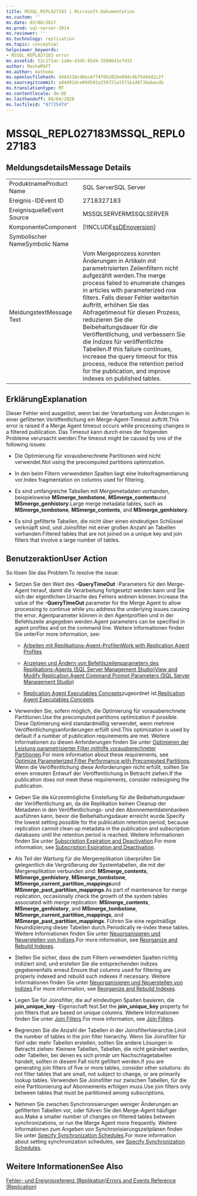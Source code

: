 ```yaml
---
title: MSSQL_REPL027183 | Microsoft-Dokumentation
ms.custom: ''
ms.date: 03/08/2017
ms.prod: sql-server-2014
ms.reviewer: ''
ms.technology: replication
ms.topic: conceptual
helpviewer_keywords:
- MSSQL_REPL027183 error
ms.assetid: 52c271ac-1a0e-43d5-85d4-35886d1efd32
author: MashaMSFT
ms.author: mathoma
ms.openlocfilehash: 4484318cd6ec6ff4f0b201be69dc9b7544dd2c2f
ms.sourcegitcommit: ad4d92dce894592a259721a1571b1d8736abacdb
ms.translationtype: MT
ms.contentlocale: de-DE
ms.lasthandoff: 08/04/2020
ms.locfileid: "87725474"
---
```

# <a name="mssql_repl027183"></a><span data-ttu-id="0ead2-102">MSSQL_REPL027183</span><span class="sxs-lookup"><span data-stu-id="0ead2-102">MSSQL_REPL027183</span></span>
    
## <a name="message-details"></a><span data-ttu-id="0ead2-103">Meldungsdetails</span><span class="sxs-lookup"><span data-stu-id="0ead2-103">Message Details</span></span>  
  
|||  
|-|-|  
|<span data-ttu-id="0ead2-104">Produktname</span><span class="sxs-lookup"><span data-stu-id="0ead2-104">Product Name</span></span>|<span data-ttu-id="0ead2-105">SQL Server</span><span class="sxs-lookup"><span data-stu-id="0ead2-105">SQL Server</span></span>|  
|<span data-ttu-id="0ead2-106">Ereignis-ID</span><span class="sxs-lookup"><span data-stu-id="0ead2-106">Event ID</span></span>|<span data-ttu-id="0ead2-107">27183</span><span class="sxs-lookup"><span data-stu-id="0ead2-107">27183</span></span>|  
|<span data-ttu-id="0ead2-108">Ereignisquelle</span><span class="sxs-lookup"><span data-stu-id="0ead2-108">Event Source</span></span>|<span data-ttu-id="0ead2-109">MSSQLSERVER</span><span class="sxs-lookup"><span data-stu-id="0ead2-109">MSSQLSERVER</span></span>|  
|<span data-ttu-id="0ead2-110">Komponente</span><span class="sxs-lookup"><span data-stu-id="0ead2-110">Component</span></span>|[!INCLUDE[ssDEnoversion](../../includes/ssdenoversion-md.md)]|  
|<span data-ttu-id="0ead2-111">Symbolischer Name</span><span class="sxs-lookup"><span data-stu-id="0ead2-111">Symbolic Name</span></span>||  
|<span data-ttu-id="0ead2-112">Meldungstext</span><span class="sxs-lookup"><span data-stu-id="0ead2-112">Message Text</span></span>|<span data-ttu-id="0ead2-113">Vom Mergeprozess konnten Änderungen in Artikeln mit parametrisierten Zeilenfiltern nicht aufgezählt werden.</span><span class="sxs-lookup"><span data-stu-id="0ead2-113">The merge process failed to enumerate changes in articles with parameterized row filters.</span></span> <span data-ttu-id="0ead2-114">Falls dieser Fehler weiterhin auftritt, erhöhen Sie das Abfragetimeout für diesen Prozess, reduzieren Sie die Beibehaltungsdauer für die Veröffentlichung, und verbessern Sie die Indizes für veröffentlichte Tabellen.</span><span class="sxs-lookup"><span data-stu-id="0ead2-114">If this failure continues, increase the query timeout for this process, reduce the retention period for the publication, and improve indexes on published tables.</span></span>|  
  
## <a name="explanation"></a><span data-ttu-id="0ead2-115">Erklärung</span><span class="sxs-lookup"><span data-stu-id="0ead2-115">Explanation</span></span>  
 <span data-ttu-id="0ead2-116">Dieser Fehler wird ausgelöst, wenn bei der Verarbeitung von Änderungen in einer gefilterten Veröffentlichung ein Merge-Agent-Timeout auftritt.</span><span class="sxs-lookup"><span data-stu-id="0ead2-116">This error is raised if a Merge Agent timeout occurs while processing changes in a filtered publication.</span></span> <span data-ttu-id="0ead2-117">Das Timeout kann durch eines der folgenden Probleme verursacht werden:</span><span class="sxs-lookup"><span data-stu-id="0ead2-117">The timeout might be caused by one of the following issues:</span></span>  
  
-   <span data-ttu-id="0ead2-118">Die Optimierung für vorausberechnete Partitionen wird nicht verwendet.</span><span class="sxs-lookup"><span data-stu-id="0ead2-118">Not using the precomputed partitions optimization.</span></span>  
  
-   <span data-ttu-id="0ead2-119">In den beim Filtern verwendeten Spalten liegt eine Indexfragmentierung vor.</span><span class="sxs-lookup"><span data-stu-id="0ead2-119">Index fragmentation on columns used for filtering.</span></span>  
  
-   <span data-ttu-id="0ead2-120">Es sind umfangreiche Tabellen mit Mergemetadaten vorhanden, beispielsweise **MSmerge_tombstone**, **MSmerge_contents**und **MSmerge_genhistory**.</span><span class="sxs-lookup"><span data-stu-id="0ead2-120">Large merge metadata tables, such as **MSmerge_tombstone**, **MSmerge_contents**, and **MSmerge_genhistory**.</span></span>  
  
-   <span data-ttu-id="0ead2-121">Es sind gefilterte Tabellen, die nicht über einen eindeutigen Schlüssel verknüpft sind, und Joinsfilter mit einer großen Anzahl an Tabellen vorhanden.</span><span class="sxs-lookup"><span data-stu-id="0ead2-121">Filtered tables that are not joined on a unique key and join filters that involve a large number of tables.</span></span>  
  
## <a name="user-action"></a><span data-ttu-id="0ead2-122">Benutzeraktion</span><span class="sxs-lookup"><span data-stu-id="0ead2-122">User Action</span></span>  
 <span data-ttu-id="0ead2-123">So lösen Sie das Problem:</span><span class="sxs-lookup"><span data-stu-id="0ead2-123">To resolve the issue:</span></span>  
  
-   <span data-ttu-id="0ead2-124">Setzen Sie den Wert des **-QueryTimeOut** -Parameters für den Merge-Agent herauf, damit die Verarbeitung fortgesetzt werden kann und Sie sich der eigentlichen Ursache des Fehlers widmen können.</span><span class="sxs-lookup"><span data-stu-id="0ead2-124">Increase the value of the **-QueryTimeOut** parameter for the Merge Agent to allow processing to continue while you address the underlying issues causing the error.</span></span> <span data-ttu-id="0ead2-125">Agentparameter können in den Agentprofilen und in der Befehlszeile angegeben werden.</span><span class="sxs-lookup"><span data-stu-id="0ead2-125">Agent parameters can be specified in agent profiles and on the command line.</span></span> <span data-ttu-id="0ead2-126">Weitere Informationen finden Sie unter</span><span class="sxs-lookup"><span data-stu-id="0ead2-126">For more information, see:</span></span>  
  
    -   [<span data-ttu-id="0ead2-127">Arbeiten mit Replikations-Agent-Profilen</span><span class="sxs-lookup"><span data-stu-id="0ead2-127">Work with Replication Agent Profiles</span></span>](agents/replication-agent-profiles.md)  
  
    -   [<span data-ttu-id="0ead2-128">Anzeigen und Ändern von Befehlszeilenparametern des Replikations-Agents &#40;SQL Server Management Studio&#41;</span><span class="sxs-lookup"><span data-stu-id="0ead2-128">View and Modify Replication Agent Command Prompt Parameters &#40;SQL Server Management Studio&#41;</span></span>](agents/view-and-modify-replication-agent-command-prompt-parameters.md)  
  
    -   <span data-ttu-id="0ead2-129">[Replication Agent Executables Concepts](concepts/replication-agent-executables-concepts.md)zugeordnet ist.</span><span class="sxs-lookup"><span data-stu-id="0ead2-129">[Replication Agent Executables Concepts](concepts/replication-agent-executables-concepts.md).</span></span>  
  
-   <span data-ttu-id="0ead2-130">Verwenden Sie, sofern möglich, die Optimierung für vorausberechnete Partitionen.</span><span class="sxs-lookup"><span data-stu-id="0ead2-130">Use the precomputed partitions optimization if possible.</span></span> <span data-ttu-id="0ead2-131">Diese Optimierung wird standardmäßig verwendet, wenn mehrere Veröffentlichungsanforderungen erfüllt sind.</span><span class="sxs-lookup"><span data-stu-id="0ead2-131">This optimization is used by default if a number of publication requirements are met.</span></span> <span data-ttu-id="0ead2-132">Weitere Informationen zu diesen Anforderungen finden Sie unter [Optimieren der Leistung parametrisierter Filter mithilfe vorausberechneter Partitionen](merge/parameterized-filters-optimize-for-precomputed-partitions.md).</span><span class="sxs-lookup"><span data-stu-id="0ead2-132">For more information about these requirements, see [Optimize Parameterized Filter Performance with Precomputed Partitions](merge/parameterized-filters-optimize-for-precomputed-partitions.md).</span></span> <span data-ttu-id="0ead2-133">Wenn die Veröffentlichung diese Anforderungen nicht erfüllt, sollten Sie einen erneuten Entwurf der Veröffentlichung in Betracht ziehen.</span><span class="sxs-lookup"><span data-stu-id="0ead2-133">If the publication does not meet these requirements, consider redesigning the publication.</span></span>  
  
-   <span data-ttu-id="0ead2-134">Geben Sie die kürzestmögliche Einstellung für die Beibehaltungsdauer der Veröffentlichung an, da die Replikation keinen Cleanup der Metadaten in den Veröffentlichungs- und den Abonnementdatenbanken ausführen kann, bevor die Beibehaltungsdauer erreicht wurde.</span><span class="sxs-lookup"><span data-stu-id="0ead2-134">Specify the lowest setting possible for the publication retention period, because replication cannot clean up metadata in the publication and subscription databases until the retention period is reached.</span></span> <span data-ttu-id="0ead2-135">Weitere Informationen finden Sie unter [Subscription Expiration and Deactivation](subscription-expiration-and-deactivation.md).</span><span class="sxs-lookup"><span data-stu-id="0ead2-135">For more information, see [Subscription Expiration and Deactivation](subscription-expiration-and-deactivation.md).</span></span>  
  
-   <span data-ttu-id="0ead2-136">Als Teil der Wartung für die Mergereplikation überprüfen Sie gelegentlich die Vergrößerung der Systemtabellen, die mit der Mergereplikation verbunden sind: **MSmerge_contents**, **MSmerge_genhistory**, **MSmerge_tombstone**, **MSmerge_current_partition_mappings**und **MSmerge_past_partition_mappings**.</span><span class="sxs-lookup"><span data-stu-id="0ead2-136">As part of maintenance for merge replication, occasionally check the growth of the system tables associated with merge replication: **MSmerge_contents**, **MSmerge_genhistory**, and **MSmerge_tombstone**, **MSmerge_current_partition_mappings**, and **MSmerge_past_partition_mappings**.</span></span> <span data-ttu-id="0ead2-137">Führen Sie eine regelmäßige Neuindizierung dieser Tabellen durch.</span><span class="sxs-lookup"><span data-stu-id="0ead2-137">Periodically re-index these tables.</span></span> <span data-ttu-id="0ead2-138">Weitere Informationen finden Sie unter [Neuorganisieren und Neuerstellen von Indizes](../indexes/indexes.md).</span><span class="sxs-lookup"><span data-stu-id="0ead2-138">For more information, see [Reorganize and Rebuild Indexes](../indexes/indexes.md).</span></span>  
  
-   <span data-ttu-id="0ead2-139">Stellen Sie sicher, dass die zum Filtern verwendeten Spalten richtig indiziert sind, und erstellen Sie die entsprechenden Indizes gegebenenfalls erneut.</span><span class="sxs-lookup"><span data-stu-id="0ead2-139">Ensure that columns used for filtering are properly indexed and rebuild such indexes if necessary.</span></span> <span data-ttu-id="0ead2-140">Weitere Informationen finden Sie unter [Neuorganisieren und Neuerstellen von Indizes](../indexes/indexes.md).</span><span class="sxs-lookup"><span data-stu-id="0ead2-140">For more information, see [Reorganize and Rebuild Indexes](../indexes/indexes.md).</span></span>  
  
-   <span data-ttu-id="0ead2-141">Legen Sie für Joinsfilter, die auf eindeutigen Spalten basieren, die **join_unique_key** -Eigenschaft fest.</span><span class="sxs-lookup"><span data-stu-id="0ead2-141">Set the **join_unique_key** property for join filters that are based on unique columns.</span></span> <span data-ttu-id="0ead2-142">Weitere Informationen finden Sie unter [Join Filters](merge/join-filters.md).</span><span class="sxs-lookup"><span data-stu-id="0ead2-142">For more information, see [Join Filters](merge/join-filters.md).</span></span>  
  
-   <span data-ttu-id="0ead2-143">Begrenzen Sie die Anzahl der Tabellen in der Joinsfilterhierarchie.</span><span class="sxs-lookup"><span data-stu-id="0ead2-143">Limit the number of tables in the join filter hierarchy.</span></span> <span data-ttu-id="0ead2-144">Wenn Sie Joinsfilter für fünf oder mehr Tabellen erstellen, sollten Sie andere Lösungen in Betracht ziehen: Kleinere Tabellen, Tabellen, die nicht geändert werden, oder Tabellen, bei denen es sich primär um Nachschlagetabellen handelt, sollten in diesem Fall nicht gefiltert werden.</span><span class="sxs-lookup"><span data-stu-id="0ead2-144">If you are generating join filters of five or more tables, consider other solutions: do not filter tables that are small, not subject to change, or are primarily lookup tables.</span></span> <span data-ttu-id="0ead2-145">Verwenden Sie Joinsfilter nur zwischen Tabellen, für die eine Partitionierung auf Abonnements erfolgen muss.</span><span class="sxs-lookup"><span data-stu-id="0ead2-145">Use join filters only between tables that must be partitioned among subscriptions.</span></span>  
  
-   <span data-ttu-id="0ead2-146">Nehmen Sie zwischen Synchronisierungen weniger Änderungen an gefilterten Tabellen vor, oder führen Sie den Merge-Agent häufiger aus.</span><span class="sxs-lookup"><span data-stu-id="0ead2-146">Make a smaller number of changes on filtered tables between synchronizations, or run the Merge Agent more frequently.</span></span> <span data-ttu-id="0ead2-147">Weitere Informationen zum Angeben von Synchronisierungszeitplänen finden Sie unter [Specify Synchronization Schedules](specify-synchronization-schedules.md).</span><span class="sxs-lookup"><span data-stu-id="0ead2-147">For more information about setting synchronization schedules, see [Specify Synchronization Schedules](specify-synchronization-schedules.md).</span></span>  
  
## <a name="see-also"></a><span data-ttu-id="0ead2-148">Weitere Informationen</span><span class="sxs-lookup"><span data-stu-id="0ead2-148">See Also</span></span>  
 [<span data-ttu-id="0ead2-149">Fehler- und Ereignisreferenz &#40;Replikation&#41;</span><span class="sxs-lookup"><span data-stu-id="0ead2-149">Errors and Events Reference &#40;Replication&#41;</span></span>](errors-and-events-reference-replication.md)  
  
  
